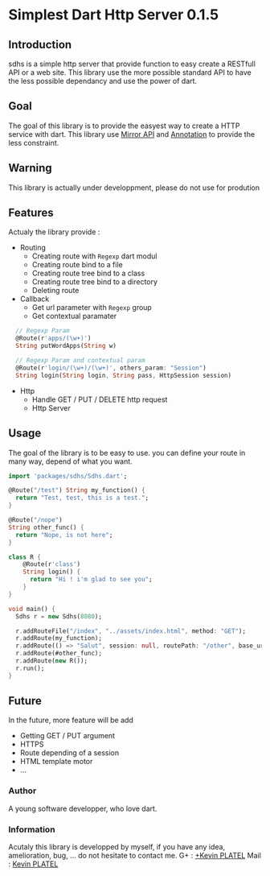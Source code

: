 # Simplest Dart Http Server 0.1.5
## Introduction
sdhs is a simple http server that provide function to easy create a RESTfull API or a web site.
This library use the more possible standard API to have the less possible dependancy and use the power of dart.

## Goal
The goal of this library is to provide the easyest way to create a HTTP service with dart.
This library use [Mirror API](https://api.dartlang.org/apidocs/channels/stable/#dart-mirrors.Mirror) and [Annotation](https://api.dartlang.org/apidocs/channels/stable/#analyzer/analyzer.Annotation) to provide the less constraint.

## Warning
This library is actually under developpment, please do not use for prodution

## Features

Actualy the library provide :
  * Routing
    * Creating route with `Regexp` dart modul
    * Creating route bind to a file
    * Creating route tree bind to a class
    * Creating route tree bind to a directory
    * Deleting route
  * Callback
    * Get url parameter with `Regexp` group
    * Get contextual paramater
```dart
  // Regexp Param
  @Route(r'apps/(\w+)')
  String putWordApps(String w)

  // Regexp Param and contextual param
  @Route(r'login/(\w+)/(\w+)', others_param: "Session")
  String login(String login, String pass, HttpSession session) 
```
  * Http
    * Handle GET / PUT / DELETE http request
    * Http Server
    
## Usage
The goal of the library is to be easy to use. you can define your route in many way, depend of what you want.
```dart
import 'packages/sdhs/Sdhs.dart';

@Route("/test") String my_function() {
  return "Test, test, this is a test.";
}

@Route("/nope")
String other_func() {
  return "Nope, is not here";
}

class R {
    @Route(r'class')
    String login() {
      return "Hi ! i'm glad to see you";
    }
}

void main() {
  Sdhs r = new Sdhs(8080);

  r.addRouteFile("/index", "../assets/index.html", method: "GET");
  r.addRoute(my_function);
  r.addRoute(() => "Salut", session: null, routePath: "/other", base_url: "", method : "GET");
  r.addRoute(#other_func);
  r.addRoute(new R());
  r.run();
}

```
  
## Future
In the future, more feature will be add
  * Getting GET / PUT argument
  * HTTPS
  * Route depending of a session
  * HTML template motor
  * ...

### Author

A young software developper, who love dart.
  
### Information
Acutaly this library is developped by myself, if you have any idea, amelioration, bug, ... do not hesitate to contact me.
G+ : [+Kevin PLATEL](https://plus.google.com/+KévinPlatel)
Mail : [Kevin PLATEL](platel.kevin@gmail.com)
